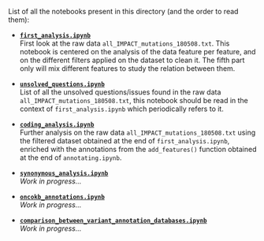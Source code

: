 List of all the notebooks present in this directory (and the order to read them):

* **[`first_analysis.ipynb`](https://github.com/ElsaB/impact-annotator/blob/master/analysis/description/180731_pierre/first_analysis.ipynb)**   
First look at the raw data `all_IMPACT_mutations_180508.txt`. This notebook is centered on the analysis of the data feature per
feature, and on the different filters applied on the dataset to clean it. The fifth part only will mix different features to
study the relation between them.

* **[`unsolved_questions.ipynb`](https://github.com/ElsaB/impact-annotator/blob/master/analysis/description/180731_pierre/unsolved_questions.ipynb)**  
List of all the unsolved questions/issues found in the raw data `all_IMPACT_mutations_180508.txt`, this notebook should be read
in the context of `first_analysis.ipynb` which periodically refers to it.  

* **[`coding_analysis.ipynb`](https://github.com/ElsaB/impact-annotator/blob/master/analysis/description/180731_pierre/coding_analysis.ipynb)**  
Further analysis on the raw data `all_IMPACT_mutations_180508.txt` using the filtered dataset obtained at the end of
`first_analysis.ipynb`, enriched with the annotations from the `add_features()` function obtained at the end of 
`annotating.ipynb`.

* **[`synonymous_analysis.ipynb`](https://github.com/ElsaB/impact-annotator/blob/master/analysis/description/180731_pierre/synonymous_analysis.ipynb)**  
*Work in progress...*

* **[`oncokb_annotations.ipynb`](https://github.com/ElsaB/impact-annotator/blob/master/analysis/description/180731_pierre/oncokb_annotations.ipynb)**  
*Work in progress...*

* **[`comparison_between_variant_annotation_databases.ipynb`](https://github.com/ElsaB/impact-annotator/blob/master/analysis/description/180731_pierre/comparison_between_variant_annotation_databases.ipynb)**  
*Work in progress...*
